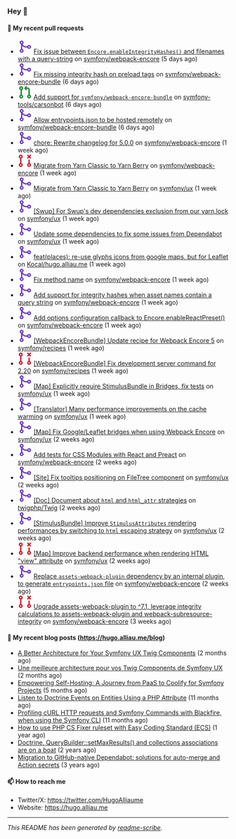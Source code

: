 ### Hey 👋

#### 👷 My recent pull requests

- ![](./assets/pr-merged.svg) [Fix issue between `Encore.enableIntegrityHashes()` and filenames with a query-string](https://github.com/symfony/webpack-encore/pull/1349) on [symfony/webpack-encore](https://github.com/symfony/webpack-encore) (5 days ago)
- ![](./assets/pr-merged.svg) [Fix missing integrity hash on preload tags](https://github.com/symfony/webpack-encore-bundle/pull/237) on [symfony/webpack-encore-bundle](https://github.com/symfony/webpack-encore-bundle) (6 days ago)
- ![](./assets/pr-open.svg) [Add support for `symfony/webpack-encore-bundle`](https://github.com/symfony-tools/carsonbot/pull/248) on [symfony-tools/carsonbot](https://github.com/symfony-tools/carsonbot) (6 days ago)
- ![](./assets/pr-merged.svg) [Allow entrypoints.json to be hosted remotely](https://github.com/symfony/webpack-encore-bundle/pull/236) on [symfony/webpack-encore-bundle](https://github.com/symfony/webpack-encore-bundle) (6 days ago)
- ![](./assets/pr-merged.svg) [chore: Rewrite changelog for 5.0.0](https://github.com/symfony/webpack-encore/pull/1348) on [symfony/webpack-encore](https://github.com/symfony/webpack-encore) (1 week ago)
- ![](./assets/pr-closed.svg) [Migrate from Yarn Classic to Yarn Berry](https://github.com/symfony/webpack-encore/pull/1347) on [symfony/webpack-encore](https://github.com/symfony/webpack-encore) (1 week ago)
- ![](./assets/pr-merged.svg) [Migrate from Yarn Classic to Yarn Berry](https://github.com/symfony/ux/pull/2222) on [symfony/ux](https://github.com/symfony/ux) (1 week ago)
- ![](./assets/pr-merged.svg) [[Swup] For Swup&#39;s dev dependencies exclusion from our yarn.lock](https://github.com/symfony/ux/pull/2221) on [symfony/ux](https://github.com/symfony/ux) (1 week ago)
- ![](./assets/pr-merged.svg) [Update some dependencies to fix some issues from Dependabot](https://github.com/symfony/ux/pull/2219) on [symfony/ux](https://github.com/symfony/ux) (1 week ago)
- ![](./assets/pr-merged.svg) [feat(places): re-use glyphs icons from google maps, but for Leaflet](https://github.com/Kocal/hugo.alliau.me/pull/49) on [Kocal/hugo.alliau.me](https://github.com/Kocal/hugo.alliau.me) (1 week ago)
- ![](./assets/pr-merged.svg) [Fix method name](https://github.com/symfony/webpack-encore/pull/1346) on [symfony/webpack-encore](https://github.com/symfony/webpack-encore) (1 week ago)
- ![](./assets/pr-merged.svg) [Add support for integrity hashes when asset names contain a query string](https://github.com/symfony/webpack-encore/pull/1345) on [symfony/webpack-encore](https://github.com/symfony/webpack-encore) (1 week ago)
- ![](./assets/pr-merged.svg) [Add options configuration callback to Encore.enableReactPreset()](https://github.com/symfony/webpack-encore/pull/1344) on [symfony/webpack-encore](https://github.com/symfony/webpack-encore) (1 week ago)
- ![](./assets/pr-merged.svg) [[WebpackEncoreBundle] Update recipe for Webpack Encore 5](https://github.com/symfony/recipes/pull/1341) on [symfony/recipes](https://github.com/symfony/recipes) (1 week ago)
- ![](./assets/pr-closed.svg) [[WebpackEncoreBundle] Fix development server command for 2.20](https://github.com/symfony/recipes/pull/1340) on [symfony/recipes](https://github.com/symfony/recipes) (1 week ago)
- ![](./assets/pr-merged.svg) [[Map] Explicitly require StimulusBundle in Bridges, fix tests](https://github.com/symfony/ux/pull/2207) on [symfony/ux](https://github.com/symfony/ux) (1 week ago)
- ![](./assets/pr-merged.svg) [[Translator] Many performance improvements on the cache warming](https://github.com/symfony/ux/pull/2206) on [symfony/ux](https://github.com/symfony/ux) (1 week ago)
- ![](./assets/pr-merged.svg) [[Map] Fix Google/Leaflet bridges when using Webpack Encore](https://github.com/symfony/ux/pull/2199) on [symfony/ux](https://github.com/symfony/ux) (2 weeks ago)
- ![](./assets/pr-merged.svg) [Add tests for CSS Modules with React and Preact](https://github.com/symfony/webpack-encore/pull/1343) on [symfony/webpack-encore](https://github.com/symfony/webpack-encore) (2 weeks ago)
- ![](./assets/pr-merged.svg) [[Site] Fix tooltips positioning  on FileTree component](https://github.com/symfony/ux/pull/2190) on [symfony/ux](https://github.com/symfony/ux) (2 weeks ago)
- ![](./assets/pr-merged.svg) [[Doc] Document about `html` and `html_attr` strategies](https://github.com/twigphp/Twig/pull/4324) on [twigphp/Twig](https://github.com/twigphp/Twig) (2 weeks ago)
- ![](./assets/pr-merged.svg) [[StimulusBundle] Improve `StimulusAttributes` rendering performances by switching to `html` escaping strategy](https://github.com/symfony/ux/pull/2180) on [symfony/ux](https://github.com/symfony/ux) (2 weeks ago)
- ![](./assets/pr-closed.svg) [[Map] Improve backend performance when rendering HTML &#34;view&#34; attribute](https://github.com/symfony/ux/pull/2178) on [symfony/ux](https://github.com/symfony/ux) (2 weeks ago)
- ![](./assets/pr-merged.svg) [Replace `assets-webpack-plugin` dependency by an internal plugin, to generate `entrypoints.json` file](https://github.com/symfony/webpack-encore/pull/1342) on [symfony/webpack-encore](https://github.com/symfony/webpack-encore) (2 weeks ago)
- ![](./assets/pr-closed.svg) [Upgrade assets-webpack-plugin to ^7.1, leverage integrity calculations to assets-webpack-plugin and webpack-subresource-integrity](https://github.com/symfony/webpack-encore/pull/1341) on [symfony/webpack-encore](https://github.com/symfony/webpack-encore) (3 weeks ago)

#### 📜 My recent blog posts (https://hugo.alliau.me/blog)

- [A Better Architecture for Your Symfony UX Twig Components](https://hugo.alliau.me/blog/posts/a-better-architecture-for-your-symfony-ux-twig-components) (2 months ago)
- [Une meilleure architecture pour vos Twig Components de Symfony UX](https://hugo.alliau.me/blog/posts/une-meilleure-architecture-pour-vous-twig-components-de-symfony-ux) (2 months ago)
- [Empowering Self-Hosting: A Journey from PaaS to Coolify for Symfony Projects](https://hugo.alliau.me/blog/posts/empowering-self-hosting-a-journey-from-paas-to-coolify-for-symfony-projects) (5 months ago)
- [Listen to Doctrine Events on Entities Using a PHP Attribute](https://hugo.alliau.me/blog/posts/2023-11-12-listen-to-doctrine-events-on-entities-using-a-php-attribute) (11 months ago)
- [Profiling cURL HTTP requests and Symfony Commands with Blackfire, when using the Symfony CLI](https://hugo.alliau.me/blog/posts/2023-10-21-profiling-curl-http-requests-and-symfony-commands-with-blackfire-when-using-the-symfony-cli) (11 months ago)
- [How to use PHP CS Fixer ruleset with Easy Coding Standard (ECS)](https://hugo.alliau.me/blog/posts/2023-07-19-how-to-use-php-cs-fixer-ruleset-with-easy-coding-standard) (1 year ago)
- [Doctrine, QueryBuilder::setMaxResults() and collections associations are on a boat](https://hugo.alliau.me/blog/posts/2022-01-07-doctrine-querybuilder-setmaxresults-and-collections-associations-are-on-a-boat) (2 years ago)
- [Migration to GitHub-native Dependabot: solutions for auto-merge and Action secrets](https://hugo.alliau.me/blog/posts/2021-05-04-migration-to-github-native-dependabot-solutions-for-auto-merge-and-action-secrets) (3 years ago)

#### 📫 How to reach me

- Twitter/X: https://twitter.com/HugoAlliaume
- Website: https://hugo.alliau.me

---

_This README has been generated by [readme-scribe](https://github.com/muesli/readme-scribe/)_.

